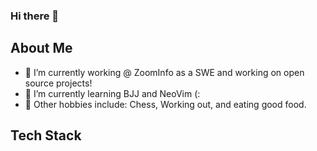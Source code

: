 ### Hi there 👋

## About Me
- 🔭 I’m currently working @ ZoomInfo as a SWE and working on open source projects!
- 🌱 I’m currently learning BJJ and NeoVim (:
- 😤 Other hobbies include: Chess, Working out, and eating good food. 

## Tech Stack

